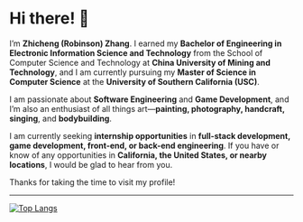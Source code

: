 # Hi there! 👋

I’m **Zhicheng (Robinson) Zhang**. I earned my **Bachelor of Engineering in Electronic Information Science and Technology** from the School of Computer Science and Technology at **China University of Mining and Technology**, and I am currently pursuing my **Master of Science in Computer Science** at the **University of Southern California (USC)**.

I am passionate about **Software Engineering** and **Game Development**, and I’m also an enthusiast of all things art—**painting, photography, handcraft, singing**, and **bodybuilding**.

I am currently seeking **internship opportunities** in **full-stack development, game development, front-end, or back-end engineering**. If you have or know of any opportunities in **California, the United States, or nearby locations**, I would be glad to hear from you.  

Thanks for taking the time to visit my profile!

---
[![Top Langs](https://github-readme-stats.vercel.app/api/top-langs/?username=zhichzhang&layout=compact&theme=default&exclude_repo=csci-526-webgl-projects)](https://github.com/anuraghazra/github-readme-stats)

